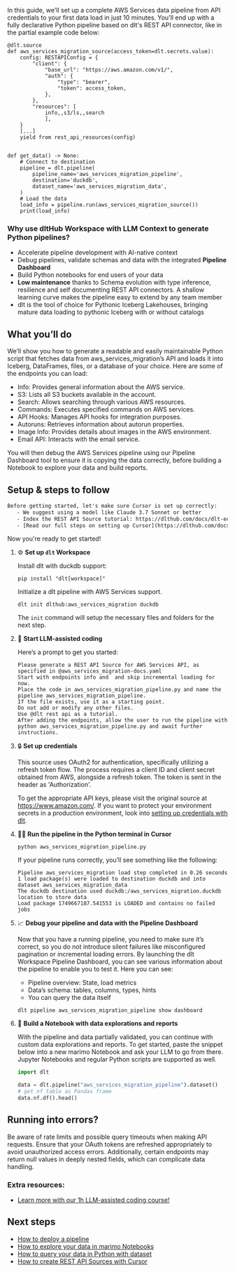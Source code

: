 In this guide, we'll set up a complete AWS Services data pipeline from API credentials to your first data load in just 10 minutes. You'll end up with a fully declarative Python pipeline based on dlt's REST API connector, like in the partial example code below:

```python-outcome
@dlt.source
def aws_services_migration_source(access_token=dlt.secrets.value):
    config: RESTAPIConfig = {
        "client": {
            "base_url": "https://aws.amazon.com/v1/",
            "auth": {
                "type": "bearer",
                "token": access_token,
            },
        },
        "resources": [
            info,,s3/ls,,search
            ],
    }
    [...]
    yield from rest_api_resources(config)


def get_data() -> None:
    # Connect to destination
    pipeline = dlt.pipeline(
        pipeline_name='aws_services_migration_pipeline',
        destination='duckdb',
        dataset_name='aws_services_migration_data', 
    )
    # Load the data
    load_info = pipeline.run(aws_services_migration_source())
    print(load_info) 
```

### Why use dltHub Workspace with LLM Context to generate Python pipelines?

- Accelerate pipeline development with AI-native context
- Debug pipelines, validate schemas and data with the integrated **Pipeline Dashboard**
- Build Python notebooks for end users of your data
- **Low maintenance** thanks to Schema evolution with type inference, resilience and self documenting REST API connectors. A shallow learning curve makes the pipeline easy to extend by any team member
- dlt is the tool of choice for Pythonic Iceberg Lakehouses, bringing mature data loading to pythonic Iceberg with or without catalogs

## What you’ll do

We’ll show you how to generate a readable and easily maintainable Python script that fetches data from aws_services_migration’s API and loads it into Iceberg, DataFrames, files, or a database of your choice. Here are some of the endpoints you can load:

- Info: Provides general information about the AWS service.
- S3: Lists all S3 buckets available in the account.
- Search: Allows searching through various AWS resources.
- Commands: Executes specified commands on AWS services.
- API Hooks: Manages API hooks for integration purposes.
- Autoruns: Retrieves information about autorun properties.
- Image Info: Provides details about images in the AWS environment.
- Email API: Interacts with the email service.

You will then debug the AWS Services pipeline using our Pipeline Dashboard tool to ensure it is copying the data correctly, before building a Notebook to explore your data and build reports.

## Setup & steps to follow

```default
Before getting started, let's make sure Cursor is set up correctly:
   - We suggest using a model like Claude 3.7 Sonnet or better
   - Index the REST API Source tutorial: https://dlthub.com/docs/dlt-ecosystem/verified-sources/rest_api/ and add it to context as **@dlt rest api**
   - [Read our full steps on setting up Cursor](https://dlthub.com/docs/dlt-ecosystem/llm-tooling/cursor-restapi#23-configuring-cursor-with-documentation)
```

Now you're ready to get started!

1. ⚙️ **Set up `dlt` Workspace**
    
    Install dlt with duckdb support:
    ```shell
    pip install "dlt[workspace]"
    ```

    Initialize a dlt pipeline with AWS Services support.
    ```shell
    dlt init dlthub:aws_services_migration duckdb
    ```

    The `init` command will setup the necessary files and folders for the next step.
    
2. 🤠 **Start LLM-assisted coding**
    
    Here’s a prompt to get you started:
    
    ```prompt
    Please generate a REST API Source for AWS Services API, as specified in @aws_services_migration-docs.yaml 
    Start with endpoints info and  and skip incremental loading for now. 
    Place the code in aws_services_migration_pipeline.py and name the pipeline aws_services_migration_pipeline. 
    If the file exists, use it as a starting point. 
    Do not add or modify any other files. 
    Use @dlt rest api as a tutorial. 
    After adding the endpoints, allow the user to run the pipeline with python aws_services_migration_pipeline.py and await further instructions.
    ```

    
3. 🔒 **Set up credentials** 
    
    This source uses OAuth2 for authentication, specifically utilizing a refresh token flow. The process requires a client ID and client secret obtained from AWS, alongside a refresh token. The token is sent in the header as 'Authorization'.
    
    To get the appropriate API keys, please visit the original source at https://www.amazon.com/.
    If you want to protect your environment secrets in a production environment, look into [setting up credentials with dlt](https://dlthub.com/docs/walkthroughs/add_credentials).
    
4. 🏃‍♀️ **Run the pipeline in the Python terminal in Cursor**
    
    ```shell
    python aws_services_migration_pipeline.py
    ```
    
    If your pipeline runs correctly, you’ll see something like the following:
    
    ```shell
    Pipeline aws_services_migration load step completed in 0.26 seconds
    1 load package(s) were loaded to destination duckdb and into dataset aws_services_migration_data
    The duckdb destination used duckdb:/aws_services_migration.duckdb location to store data
    Load package 1749667187.541553 is LOADED and contains no failed jobs
    ```
    
5. 📈 **Debug your pipeline and data with the Pipeline Dashboard**

    Now that you have a running pipeline, you need to make sure it’s correct, so you do not introduce silent failures like misconfigured pagination or incremental loading errors. By launching the dlt Workspace Pipeline Dashboard, you can see various information about the pipeline to enable you to test it. Here you can see:
    - Pipeline overview: State, load metrics
    - Data’s schema: tables, columns, types, hints
    - You can query the data itself
    
    ```shell
    dlt pipeline aws_services_migration_pipeline show dashboard
    ```
    
6. 🐍 **Build a Notebook with data explorations and reports**

    With the pipeline and data partially validated, you can continue with custom data explorations and reports. To get started, paste the snippet below into a new marimo Notebook and ask your LLM to go from there. Jupyter Notebooks and regular Python scripts are supported as well.

    
    ```python
    import dlt

   data = dlt.pipeline("aws_services_migration_pipeline").dataset()
   # get nf table as Pandas frame
   data.nf.df().head()
    ```

## Running into errors?

Be aware of rate limits and possible query timeouts when making API requests. Ensure that your OAuth tokens are refreshed appropriately to avoid unauthorized access errors. Additionally, certain endpoints may return null values in deeply nested fields, which can complicate data handling.

### Extra resources:

- [Learn more with our 1h LLM-assisted coding course!](https://www.youtube.com/watch?v=GGid70rnJuM)

## Next steps

- [How to deploy a pipeline](https://dlthub.com/docs/walkthroughs/deploy-a-pipeline)
- [How to explore your data in marimo Notebooks](https://dlthub.com/docs/general-usage/dataset-access/marimo)
- [How to query your data in Python with dataset](https://dlthub.com/docs/general-usage/dataset-access/dataset)
- [How to create REST API Sources with Cursor](https://dlthub.com/docs/dlt-ecosystem/llm-tooling/cursor-restapi)
